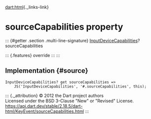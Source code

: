 [dart:html](../../dart-html/dart-html-library){._links-link}

sourceCapabilities property
===========================

::: {#getter .section .multi-line-signature}
[InputDeviceCapabilities](../inputdevicecapabilities-class)?
sourceCapabilities

::: {.features}
override
:::
:::

Implementation {#source}
--------------

``` {.language-dart data-language="dart"}
InputDeviceCapabilities? get sourceCapabilities =>
    JS('InputDeviceCapabilities', '#.sourceCapabilities', this);
```

::: {._attribution}
© 2012 the Dart project authors\
Licensed under the BSD 3-Clause \"New\" or \"Revised\" License.\
<https://api.dart.dev/stable/2.18.5/dart-html/KeyEvent/sourceCapabilities.html>
:::
